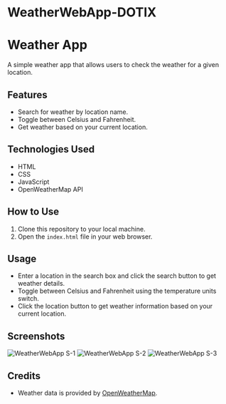 # WeatherWebApp-DOTIX

# Weather App

A simple weather app that allows users to check the weather for a given location.

## Features

- Search for weather by location name.
- Toggle between Celsius and Fahrenheit.
- Get weather based on your current location.

## Technologies Used

- HTML
- CSS
- JavaScript
- OpenWeatherMap API

## How to Use

1. Clone this repository to your local machine.
2. Open the `index.html` file in your web browser.

## Usage

- Enter a location in the search box and click the search button to get weather details.
- Toggle between Celsius and Fahrenheit using the temperature units switch.
- Click the location button to get weather information based on your current location.

## Screenshots
![WeatherWebApp S-1](https://github.com/mrpp2001/WeatherWebApp-DOTIX/assets/77163888/1f953015-a220-4000-af31-1dfecd26d454)
![WeatherWebApp S-2](https://github.com/mrpp2001/WeatherWebApp-DOTIX/assets/77163888/16c4cdb3-8c96-4f2f-abce-914c27efcab5)
![WeatherWebApp S-3](https://github.com/mrpp2001/WeatherWebApp-DOTIX/assets/77163888/d3e67ef7-1ae8-4928-9cb1-ea289f948258)

## Credits

- Weather data is provided by [OpenWeatherMap](https://openweathermap.org/).

